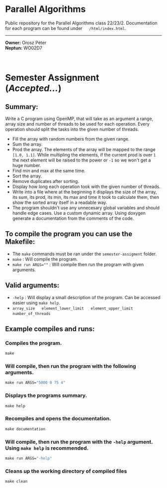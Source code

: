 # Parallel Algorithms
Public repository for the Parallel Algorithms class 22/23/2. Documentation for each program can be found under &emsp; `/html/index.html`.

---

**Owner:** Orosz Péter  
**Neptun:** WO02D7

&nbsp;

# Semester Assignment &emsp; (*Accepted...*)

## Summary:
Write a C program using OpenMP, that will take as an argument a range, array size and number of threads to be used for each operation. Every operation should split the tasks into the given number of threads.  
 - Fill the array with random numbers from the given range.  
 - Sum the array.  
 - Prod the array. The elements of the array will be mapped to the range `[1.0, 1.1]`. While multipling the elements, if the current prod is over `1` the next element will be raised to the power or `-1` so we won't get a huge number.
 - Find min and max at the same time.  
 - Sort the array.  
 - Remove duplicates after sorting.  
 - Display how long each operation took with the given number of threads.  
 - Write into a file where at the beginning it displays the size of the array, its sum, its prod, its min, its max and time it took to calculate them, then show the sorted array itself in a readable way.  
 - The program shouldn't use any unnecesary global variables and should handle edge cases. Use a custom dynamic array. Using doxygen generate a documentation from the comments of the code.

## To compile the program you can use the Makefile:
 - The `make` commands must be ran under the `semester-assigment` folder.
 - `make` : Will compile the program.
 - `make run ARGS=""` : Will compile then run the program with given arguments.

## Valid arguments:
 - `-help` : Will display a small description of the program. Can be accessed easier using `make help`.
 - `array_size` &emsp; `element_lower_limit` &emsp; `element_upper_limit` &emsp; `number_of_threads`

## Example compiles and runs:
### Compiles the program.
```makefile
make
```

### Will compile, then run the program with the following arguments.
```makefile
make run ARGS="5000 0 75 4"
```

### Displays the programs summary.
```makefile
make help
```

### Recompiles and opens the documentation.
```makefile
make documentation
```

### Will compile, then run the program with the `-help` argument. Using `make help` is recommended.
```makefile
make run ARGS="-help"
```

### Cleans up the working directory of compiled files
```makefile
make clean
```